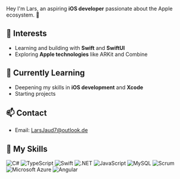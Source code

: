 Hey I'm Lars, an aspiring **iOS developer** passionate about the Apple ecosystem. 🍎

## 👀 Interests
- Learning and building with **Swift** and **SwiftUI**
- Exploring **Apple technologies** like ARKit and Combine

## 🌱 Currently Learning
- Deepening my skills in **iOS development** and **Xcode**
- Starting projects

## 📫 Contact
- Email: LarsJaud7@outlook.de

## 🧠 My Skills

![C#](https://img.shields.io/badge/C%23-239120?style=for-the-badge&logo=c-sharp&logoColor=white)
![TypeScript](https://img.shields.io/badge/TypeScript-3178C6?style=for-the-badge&logo=typescript&logoColor=white)
![Swift](https://img.shields.io/badge/Swift-FA7343?style=for-the-badge&logo=swift&logoColor=white)
![.NET](https://img.shields.io/badge/.NET-512BD4?style=for-the-badge&logo=dotnet&logoColor=white)
![JavaScript](https://img.shields.io/badge/JavaScript-F7DF1E?style=for-the-badge&logo=javascript&logoColor=black)
![MySQL](https://img.shields.io/badge/MySQL-4479A1?style=for-the-badge&logo=mysql&logoColor=white)
![Scrum](https://img.shields.io/badge/Scrum-6DB33F?style=for-the-badge&logo=scrum&logoColor=white)
![Microsoft Azure](https://img.shields.io/badge/Microsoft%20Azure-0078D4?style=for-the-badge&logo=microsoft-azure&logoColor=white)
![Angular](https://img.shields.io/badge/Angular-DD0031?style=for-the-badge&logo=angular&logoColor=white)
